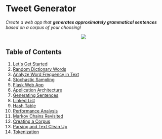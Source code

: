 # Tweet Generator

_Create a web app that **generates approximately grammatical sentences** based on a corpus of your choosing!_

<p align="center"><img src="https://user-images.githubusercontent.com/371368/233214484-5846e2c4-b85d-4068-acde-dfc555871189.jpg"></p>

## Table of Contents

1. [Let's Get Started](P00-Lets-Get-Started/README.md)
1. [Random Dictionary Words](P01-Random-Dictionary-Words/README.md)
1. [Analyze Word Frequency in Text](P02-Analyze-Word-Frequency-in-Text/README.md)
1. [Stochastic Sampling](P03-Stochastic-Sampling/README.md)
1. [Flask Web App](P04-Flask-Web-App/README.md)
1. [Application Architecture](P05-Application-Architecture/README.md)
1. [Generating Sentences](P06-Generating-Sentences/README.md)
1. [Linked List](P07-Linked-List/README.md)
1. [Hash Table](P08-Hash-Table/README.md)
1. [Performance Analysis](P09-Performance-Analysis/README.md)
1. [Markov Chains Revisited](P10-Markov-Chains-Revisited/README.md)
1. [Creating a Corpus](P11-Creating-a-Corpus/README.md)
1. [Parsing and Text Clean Up](P12-Parsing-Text-Clean-Up/README.md)
1. [Tokenization](P13-Tokenization/README.md)
<!-- 1. [Time to Tweet!](P14-Time-to-Tweet/README.md) -->
